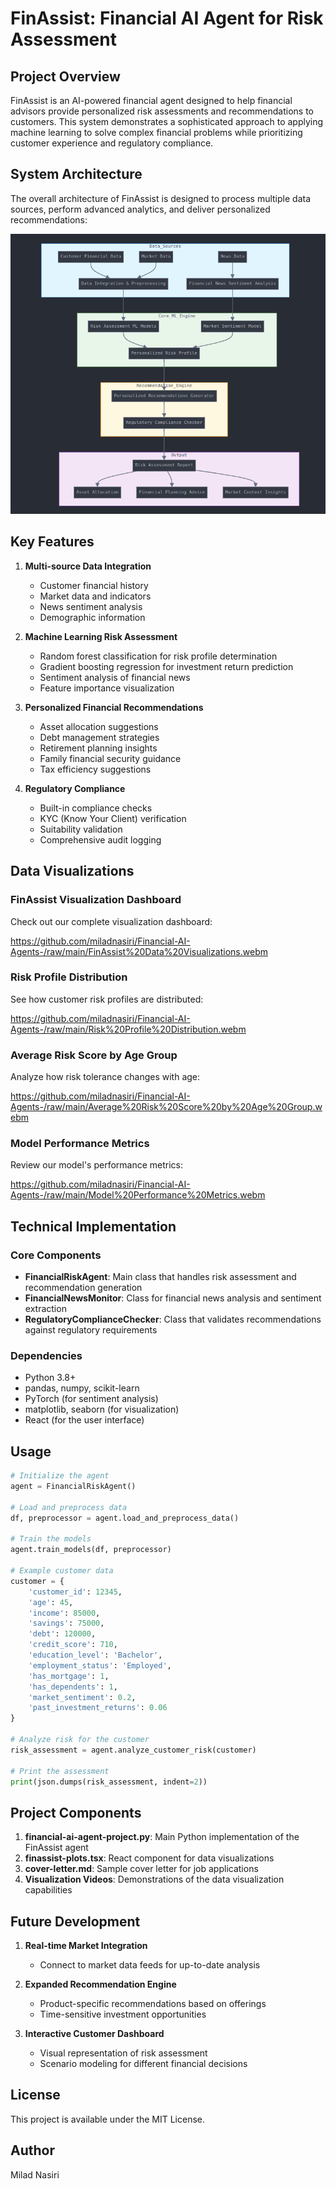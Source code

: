 # FinAssist: Financial AI Agent for Risk Assessment

## Project Overview

FinAssist is an AI-powered financial agent designed to help financial advisors provide personalized risk assessments and recommendations to customers. This system demonstrates a sophisticated approach to applying machine learning to solve complex financial problems while prioritizing customer experience and regulatory compliance.

## System Architecture

The overall architecture of FinAssist is designed to process multiple data sources, perform advanced analytics, and deliver personalized recommendations:

![FinAssist Architecture](FinAssist%20System%20Architecture%20Flow%20Chart.png)

## Key Features

1. **Multi-source Data Integration**
   - Customer financial history
   - Market data and indicators
   - News sentiment analysis 
   - Demographic information

2. **Machine Learning Risk Assessment**
   - Random forest classification for risk profile determination
   - Gradient boosting regression for investment return prediction
   - Sentiment analysis of financial news
   - Feature importance visualization

3. **Personalized Financial Recommendations**
   - Asset allocation suggestions
   - Debt management strategies
   - Retirement planning insights
   - Family financial security guidance
   - Tax efficiency suggestions

4. **Regulatory Compliance**
   - Built-in compliance checks
   - KYC (Know Your Client) verification
   - Suitability validation
   - Comprehensive audit logging

## Data Visualizations

### FinAssist Visualization Dashboard
Check out our complete visualization dashboard:

https://github.com/miladnasiri/Financial-AI-Agents-/raw/main/FinAssist%20Data%20Visualizations.webm

### Risk Profile Distribution
See how customer risk profiles are distributed:

https://github.com/miladnasiri/Financial-AI-Agents-/raw/main/Risk%20Profile%20Distribution.webm

### Average Risk Score by Age Group
Analyze how risk tolerance changes with age:

https://github.com/miladnasiri/Financial-AI-Agents-/raw/main/Average%20Risk%20Score%20by%20Age%20Group.webm

### Model Performance Metrics
Review our model's performance metrics:

https://github.com/miladnasiri/Financial-AI-Agents-/raw/main/Model%20Performance%20Metrics.webm

## Technical Implementation

### Core Components

- **FinancialRiskAgent**: Main class that handles risk assessment and recommendation generation
- **FinancialNewsMonitor**: Class for financial news analysis and sentiment extraction
- **RegulatoryComplianceChecker**: Class that validates recommendations against regulatory requirements

### Dependencies

- Python 3.8+
- pandas, numpy, scikit-learn
- PyTorch (for sentiment analysis)
- matplotlib, seaborn (for visualization)
- React (for the user interface)

## Usage

```python
# Initialize the agent
agent = FinancialRiskAgent()

# Load and preprocess data
df, preprocessor = agent.load_and_preprocess_data()

# Train the models
agent.train_models(df, preprocessor)

# Example customer data
customer = {
    'customer_id': 12345,
    'age': 45,
    'income': 85000,
    'savings': 75000,
    'debt': 120000,
    'credit_score': 710,
    'education_level': 'Bachelor',
    'employment_status': 'Employed',
    'has_mortgage': 1,
    'has_dependents': 1,
    'market_sentiment': 0.2,
    'past_investment_returns': 0.06
}

# Analyze risk for the customer
risk_assessment = agent.analyze_customer_risk(customer)

# Print the assessment
print(json.dumps(risk_assessment, indent=2))
```

## Project Components

1. **financial-ai-agent-project.py**: Main Python implementation of the FinAssist agent
2. **finassist-plots.tsx**: React component for data visualizations
3. **cover-letter.md**: Sample cover letter for job applications
4. **Visualization Videos**: Demonstrations of the data visualization capabilities

## Future Development

1. **Real-time Market Integration**
   - Connect to market data feeds for up-to-date analysis

2. **Expanded Recommendation Engine**
   - Product-specific recommendations based on offerings
   - Time-sensitive investment opportunities

3. **Interactive Customer Dashboard**
   - Visual representation of risk assessment
   - Scenario modeling for different financial decisions

## License

This project is available under the MIT License.

## Author

Milad Nasiri
